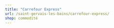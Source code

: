 ```yaml
---
title: "Carrefour Express"
url: /saint-gervais-les-bains/carrefour-express/
shop: commodité
---
```

